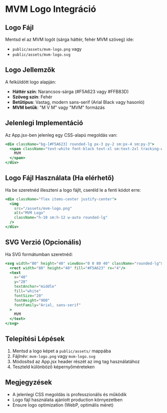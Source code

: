 # MVM Logo Integráció

## Logo Fájl

Mentsd el az MVM logót (sárga háttér, fehér MVM szöveg) ide:
- `public/assets/mvm-logo.png` vagy
- `public/assets/mvm-logo.svg`

## Logo Jellemzők

A felküldött logo alapján:
- **Háttér szín**: Narancsos-sárga (#F5A623 vagy #FFB83D)
- **Szöveg szín**: Fehér
- **Betűtípus**: Vastag, modern sans-serif (Arial Black vagy hasonló)
- **MVM betűk**: "M V M" vagy "MVM" formázás

## Jelenlegi Implementáció

Az App.jsx-ben jelenleg egy CSS-alapú megoldás van:
```jsx
<div className="bg-[#F5A623] rounded-lg px-3 py-2 sm:px-4 sm:py-3">
  <span className="text-white font-black text-xl sm:text-2xl tracking-wider">
    MVM
  </span>
</div>
```

## Logo Fájl Használata (Ha elérhető)

Ha be szeretnéd illeszteni a logo fájlt, cseréld le a fenti kódot erre:

```jsx
<div className="flex items-center justify-center">
  <img 
    src="/assets/mvm-logo.png" 
    alt="MVM Logo" 
    className="h-10 sm:h-12 w-auto rounded-lg"
  />
</div>
```

## SVG Verzió (Opcionális)

Ha SVG formátumban szeretnéd:

```jsx
<svg width="80" height="40" viewBox="0 0 80 40" className="rounded-lg">
  <rect width="80" height="40" fill="#F5A623" rx="4"/>
  <text 
    x="40" 
    y="28" 
    textAnchor="middle" 
    fill="white" 
    fontSize="20" 
    fontWeight="900" 
    fontFamily="Arial, sans-serif"
  >
    MVM
  </text>
</svg>
```

## Telepítési Lépések

1. Mentsd a logo képet a `public/assets/` mappába
2. Fájlnév: `mvm-logo.png` vagy `mvm-logo.svg`
3. Módosítsd az App.jsx header részét az img tag használatához
4. Teszteld különböző képernyőméreteken

## Megjegyzések

- A jelenlegi CSS megoldás is professzionális és működik
- Logo fájl használata ajánlott production környezetben
- Ensure logo optimization (WebP, optimális méret)

